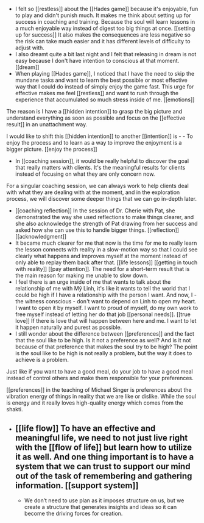 - I felt so [[restless]] about the [[Hades game]] because it's enjoyable, fun to play and didn't punish much. It makes me think about setting up for success in coaching and training. Because the soul will learn lessons in a much enjoyable way instead of digest too big things at once. [[setting up for success]] It also makes the consequences are less negative so the risk can take much easier and it has different levels of difficulty to adjust with. 
- I also dreamt quite a bit last night and I felt that releasing in dream is not easy because I don't have intention to conscious at that moment. [[dream]]
- When playing [[Hades game]], I noticed that I have the need to skip the mundane tasks and want to learn the best possible or most effective way that I could do instead of simply enjoy the game fast. This urge for effective makes me feel [[restless]] and want to rush through the experience that accumulated so much stress inside of me. [[emotions]]

The reason is I have a [[hidden intention]] to grasp the big picture and understand everything as soon as possible and focus on the [[effective result]] in an unattachment way.

I would like to shift this [[hidden intention]] to another [[intention]] is 
    - 
    - To enjoy the process and to learn as a way to improve the enjoyment is a bigger picture. [[enjoy the process]]
- In [[coaching session]], it would be really helpful to discover the goal that really matters with clients. It's the meaningful results for clients instead of focusing on what they are only concern now.

For a singular coaching session, we can always work to help clients deal with what they are dealing with at the moment, and in the exploration process, we will discover some deeper things that we can go in-depth later.
- [[coaching reflection]] In the session of Dr. Cherie with Pat, she demonstrated the way she used reflections to make things clearer, and she also acknowledge the strength of Pat drawing from her success and asked how she can use this to handle bigger things. [[reflection]] [[acknowledgment]] 
- It became much clearer for me that now is the time for me to really learn the lesson connects with reality in a slow-motion way so that I could see clearly what happens and improves myself at the moment instead of only able to replay them back after that. [[life lessons]] [[getting in touch with reality]] [[pay attention]]. The need for a short-term result that is the main reason for making me unable to slow down. 
- I feel there is an urge inside of me that wants to talk about the relationship of me with Mỹ Linh, it's like it wants to tell the world that I could be high if I have a relationship with the person I want. And now, I - the witness conscious - don't want to depend on Linh to open my heart. I want to open it by myself. I want to proud of myself, do my own work to free myself instead of letting her do that job [[personal needs]]. [[true love]] If there is love that will happen between here and me. I want to let it happen naturally and purest as possible. 
- I still wonder about the difference between [[preferences]] and the fact that the soul like to be high. Is it not a preference as well? And is it not because of that preference that makes the soul try to be high? The point is the soul like to be high is not really a problem, but the way it does to achieve is a problem.

Just like if you want to have a good meal, do your job to have a good meal instead of control others and make them responsible for your preferences. 

[[preferences]] in the teaching of Michael Singer is preferences about the vibration energy of things in reality that we are like or dislike. While the soul is energy and it really loves high-quality energy which comes from the shakti. 
- [[life flow]] To have an effective and meaningful life, we need to not just live right with the [[flow of life]] but learn how to utilize it as well. And one thing important is to have a system that we can trust to support our mind out of the task of remembering and gathering information. [[support system]]
    - 
    - We don’t need to use plan as it imposes structure on us, but we create a structure that generates insights and ideas so it can become the driving forces for creation.
